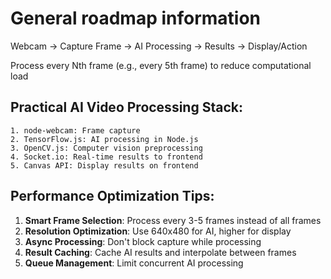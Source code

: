 # General roadmap information

Webcam → Capture Frame → AI Processing → Results → Display/Action

Process every Nth frame (e.g., every 5th frame) to reduce computational load

## Practical AI Video Processing Stack:

```
1. node-webcam: Frame capture
2. TensorFlow.js: AI processing in Node.js
3. OpenCV.js: Computer vision preprocessing
4. Socket.io: Real-time results to frontend
5. Canvas API: Display results on frontend
```

## Performance Optimization Tips:

1. **Smart Frame Selection**: Process every 3-5 frames instead of all frames
2. **Resolution Optimization**: Use 640x480 for AI, higher for display
3. **Async Processing**: Don't block capture while processing
4. **Result Caching**: Cache AI results and interpolate between frames
5. **Queue Management**: Limit concurrent AI processing